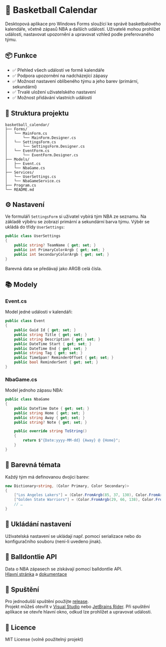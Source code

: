 # 🏀 Basketball Calendar

Desktopová aplikace pro Windows Forms sloužící ke správě basketbalového kalendáře, včetně zápasů NBA a dalších událostí. Uživatelé mohou prohlížet události, nastavovat upozornění a upravovat vzhled podle preferovaného týmu.

## 📦 Funkce

- ✅ Přehled všech událostí ve formě kalendáře
- ✅ Podpora upozornění na nadcházející zápasy
- ✅ Možnost nastavení oblíbeného týmu a jeho barev (primární, sekundární)
- ✅ Trvalé uložení uživatelského nastavení
- ✅ Možnost přidávání vlastních událostí

## 📁 Struktura projektu

```
basketball_calendar/
├── Forms/
│   └── MainForm.cs
│       └── MainForm.Designer.cs
│   └── SettingsForm.cs
│       └── SettingsForm.Designer.cs
│   └── EventForm.cs
│       └── EventForm.Designer.cs
├── Models/
│   ├── Event.cs
│   └── NbaGame.cs
├── Services/
│   └── UserSettings.cs
│   └── NbaGameService.cs
├── Program.cs
└── README.md
```

## ⚙️ Nastavení

Ve formuláři `SettingsForm` si uživatel vybírá tým NBA ze seznamu. Na základě výběru se zobrazí primární a sekundární barva týmu. Výběr se ukládá do třídy `UserSettings`:

```csharp
public class UserSettings
{
    public string? TeamName { get; set; }
    public int PrimaryColorArgb { get; set; }
    public int SecondaryColorArgb { get; set; }
}
```

Barevná data se předávají jako ARGB celá čísla.

## 📚 Modely

### Event.cs

Model jedné události v kalendáři:

```csharp
public class Event
{
    public Guid Id { get; set; }
    public string Title { get; set; }
    public string Description { get; set; }
    public DateTime Start { get; set; }
    public DateTime End { get; set; }
    public string Tag { get; set; }
    public TimeSpan? ReminderOffset { get; set; }
    public bool ReminderSent { get; set; }
}
```

### NbaGame.cs

Model jednoho zápasu NBA:

```csharp
public class NbaGame
{
    public DateTime Date { get; set; }
    public string Home { get; set; }
    public string Away { get; set; }
    public string? Note { get; set; }

    public override string ToString()
    {
        return $"{Date:yyyy-MM-dd} {Away} @ {Home}";
    }
}
```

## 🎨 Barevná témata

Každý tým má definovanou dvojici barev:

```csharp
new Dictionary<string, (Color Primary, Color Secondary)>
{
    ["Los Angeles Lakers"] = (Color.FromArgb(85, 37, 130), Color.FromArgb(253, 185, 39)),
    ["Golden State Warriors"] = (Color.FromArgb(29, 66, 138), Color.FromArgb(255, 199, 44)),
    // …
}
```

## 💾 Ukládání nastavení

Uživatelská nastavení se ukládají např. pomocí serializace nebo do konfiguračního souboru (není-li uvedeno jinak).

## 🏀 Balldontlie API

Data o NBA zápasech se získávají pomocí balldontlie API.  
[Hlavní stránka](https://www.balldontlie.io) a [dokumentace](https://docs.balldontlie.io/#nba-api)

## 🚀 Spuštění

Pro jednodušší spuštění použijte [release](https://github.com/Boootyshaker9000/basketball-calendar/releases/tag/c%23).  
Projekt můžeš otevřít v [Visual Studio](https://visualstudio.microsoft.com/) nebo [JetBrains Rider](https://www.jetbrains.com/rider/). Při spuštění aplikace se otevře hlavní okno, odkud lze prohlížet a upravovat události.

## 📝 Licence

MIT License (volně použitelný projekt)

